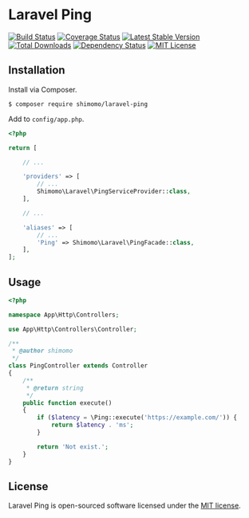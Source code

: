 # Laravel Ping

[![Build Status](https://circleci.com/gh/shimomo/laravel-ping.svg?style=shield&circle-token=42b5e80c5bd62704305421ddc8c29900acfd952d)](https://circleci.com/gh/shimomo/laravel-ping)
[![Coverage Status](https://coveralls.io/repos/github/shimomo/laravel-ping/badge.svg)](https://coveralls.io/github/shimomo/laravel-ping)
[![Latest Stable Version](https://poser.pugx.org/shimomo/laravel-ping/version)](https://packagist.org/packages/shimomo/laravel-ping)
[![Total Downloads](https://poser.pugx.org/shimomo/laravel-ping/downloads)](https://packagist.org/packages/shimomo/laravel-ping)
[![Dependency Status](https://www.versioneye.com/user/projects/589b50c3940b230031fbad84/badge.svg?style=flat-square)](https://www.versioneye.com/user/projects/589b50c3940b230031fbad84)
[![MIT License](http://img.shields.io/badge/license-MIT-brightgreen.svg?style=flat)](LICENSE)

## Installation
Install via Composer.
```
$ composer require shimomo/laravel-ping
```

Add to ```config/app.php```.
```php
<?php

return [

    // ...

    'providers' => [
        // ...
        Shimomo\Laravel\PingServiceProvider::class,
    ],

    // ...

    'aliases' => [
        // ...
        'Ping' => Shimomo\Laravel\PingFacade::class,
    ],
];
```

## Usage
```php
<?php

namespace App\Http\Controllers;

use App\Http\Controllers\Controller;

/**
 * @author shimomo
 */
class PingController extends Controller
{
    /**
     * @return string
     */
    public function execute()
    {
        if ($latency = \Ping::execute('https://example.com/')) {
            return $latency . 'ms';
        }

        return 'Not exist.';
    }
}
```

## License
Laravel Ping is open-sourced software licensed under the [MIT license](LICENSE).
